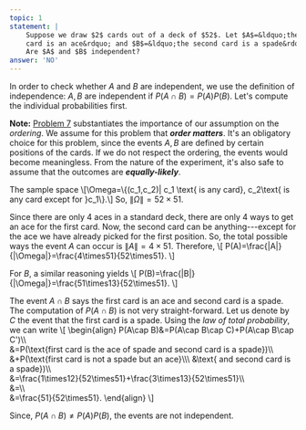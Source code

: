 ```yaml
---
topic: 1
statement: |
    Suppose we draw $2$ cards out of a deck of $52$. Let $A$=&ldquo;the first 
    card is an ace&rdquo; and $B$=&ldquo;the second card is a spade&rdquo;. 
    Are $A$ and $B$ independent?
answer: 'NO'
---
```

In order to check whether $A$ and $B$ are independent, we use the definition
of independence: $A,B$ are independent if $P(A\cap B)=P(A)P(B)$. Let's compute
the individual probabilities first. 

**Note:** [Problem 7](#prob-7) substantiates the importance of our assumption on
the *ordering*. We assume for this problem that ***order matters***. It's an
obligatory choice for this problem, since the events $A,B$ are defined by
certain positions of the cards. If we do not respect the ordering, the events
would become meaningless. From the nature of the experiment, it's also safe
to assume that the outcomes are ***equally-likely***.

The sample space \\[\Omega=\\{(c_1,c_2)\| c_1 \text{ is any card}, c_2\text{ is 
any card except for }c_1\\}.\\] So, $\|\Omega\|=52\times51$.

Since there are only $4$ aces in a standard deck, there are only
$4$ ways to get an ace for the first card. Now, the second card can be
anything---except for the ace we have already picked for the first position. So, 
the total possible ways the event $A$ can occur is $\|A\|=4\times51$. Therefore,
\\[
P(A)=\frac{\|A\|}{\|\Omega\|}=\frac{4\times51}{52\times51}.
\\]

For $B$, a similar reasoning yields
\\[
P(B)=\frac{\|B\|}{\|\Omega\|}=\frac{51\times13}{52\times51}.
\\]

The event $A\cap B$ says the first card is an ace and second card is a spade.
The computation of $P(A\cap B)$ is not very straight-forward. Let us denote by
$C$ the event that the first card is a spade. Using the *law of total
probability*, we can write
\\[
    \begin{align}
    P(A\cap B)&=P(A\cap B\cap C)+P(A\cap B\cap C')\\\\\
    &=P(\text{first card is the ace of spade and second card is a spade})\\\\\
    &+P(\text{first card is not a spade but an ace}\\\\\ 
    &\text{ and second card is a spade})\\\\\
    &=\frac{1\times12}{52\times51}+\frac{3\times13}{52\times51}\\\\\
    &=\\\\\
    &=\frac{51}{52\times51}.
    \end{align}
\\]

Since, $P(A\cap B)\neq P(A)P(B)$, the events are not independent.